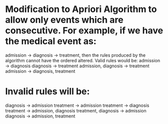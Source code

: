 # Modification to Apriori Algorithm to allow only events which are consecutive. For example, if we have the medical event as:
admission -> diagnosis -> treatment, then the rules produced by the algorithm cannot have the ordered altered. 
Valid rules would be:
admission -> diagnosis
diagnosis -> treatment
admission, diagnosis -> treatment
admission -> diagnosis, treatment

# Invalid rules will be: 
diagnosis -> admission
treatment -> admission
treatment -> diagnosis
treatment -> admission, diagnosis
treatment, diagnosis -> admission
diagnosis -> admission, treatment

